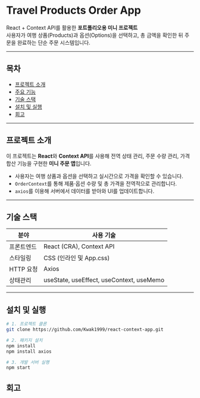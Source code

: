 # Travel Products Order App
React + Context API를 활용한 **포트폴리오용 미니 프로젝트**  
사용자가 여행 상품(Products)과 옵션(Options)을 선택하고, 총 금액을 확인한 뒤 주문을 완료하는 단순 주문 시스템입니다.

---

## 목차
- [프로젝트 소개](#프로젝트-소개)
- [주요 기능](#주요-기능)
- [기술 스택](#기술-스택)
- [설치 및 실행](#설치-및-실행)
- [회고](#회고)

---

## 프로젝트 소개
이 프로젝트는 **React**와 **Context API**를 사용해 전역 상태 관리, 주문 수량 관리, 가격 합산 기능을 구현한 **미니 주문 앱**입니다.
- 사용자는 여행 상품과 옵션을 선택하고 실시간으로 가격을 확인할 수 있습니다.
- `OrderContext`를 통해 제품·옵션 수량 및 총 가격을 전역적으로 관리합니다.
- `axios`를 이용해 서버에서 데이터를 받아와 UI를 업데이트합니다.

---

## 기술 스택
| 분야            | 사용 기술                |
|-----------------|--------------------------|
| 프론트엔드       | React (CRA), Context API |
| 스타일링         | CSS (인라인 및 App.css)  |
| HTTP 요청       | Axios                    |
| 상태관리         | useState, useEffect, useContext, useMemo |

---

## 설치 및 실행
```bash
# 1. 프로젝트 클론
git clone https://github.com/Kwak1999/react-context-app.git

# 2. 패키지 설치
npm install
npm install axios

# 3. 개발 서버 실행
npm start
```
## 회고

